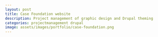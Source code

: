```yaml
---
layout: post
title: Case Foundation website
description: Project management of graphic design and Drupal theming
categories: projectmanagement drupal
image: assets/images/portfolio/case-foundation.png
---
```


